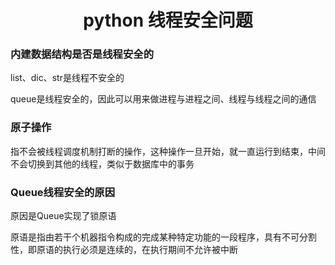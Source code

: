 <center><h1>
  python 线程安全问题
  </h1></center>

### 内建数据结构是否是线程安全的

list、dic、str是线程不安全的

queue是线程安全的，因此可以用来做进程与进程之间、线程与线程之间的通信

### 原子操作

指不会被线程调度机制打断的操作，这种操作一旦开始，就一直运行到结束，中间不会切换到其他的线程，类似于数据库中的事务

### Queue线程安全的原因

原因是Queue实现了锁原语

原语是指由若干个机器指令构成的完成某种特定功能的一段程序，具有不可分割性，即原语的执行必须是连续的，在执行期间不允许被中断